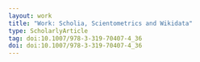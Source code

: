 ```yaml
---
layout: work
title: "Work: Scholia, Scientometrics and Wikidata"
type: ScholarlyArticle
tag: doi:10.1007/978-3-319-70407-4_36
doi: doi:10.1007/978-3-319-70407-4_36
---
```

